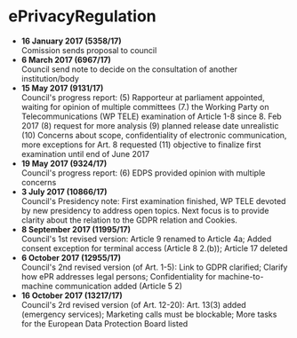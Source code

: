 
# ePrivacyRegulation

- **16 January 2017 (5358/17)**\
Comission sends proposal to council
- **6 March 2017 (6967/17)**\
Council send note to decide on the consultation of another institution/body
- **15 May 2017 (9131/17)**\
Council's progress report: (5) Rapporteur at parliament appointed, waiting for opinion of multiple committees (7.)  the Working
Party on Telecommunications (WP TELE) examination of Article 1-8 since 8. Feb 2017 (8) request for more analysis (9) planned release date unrealistic (10) Concerns about scope, confidentiality of electronic communication, more exceptions for Art. 8 requested (11) objective to finalize first examination until end of June 2017
- **19 May 2017 (9324/17)**\
Council's progress report: (6) EDPS provided opinion with multiple concerns
- **3 July 2017 (10866/17)**\
Council's Presidency note: First examination finished, WP TELE devoted by new presidency to address open topics. Next focus is to provide clarity about the relation to the GDPR relation and Cookies. 
- **8 September 2017 (11995/17)**\
Council's 1st revised version: Article 9 renamed to Article 4a; Added consent exception for terminal access (Article 8 2.(b)); Article 17 deleted
- **6 October 2017 (12955/17)**\
Council's 2nd revised version (of Art. 1-5): Link to GDPR clarified; Clarify how ePR addresses legal persons; Confidentiality for machine-to-machine communication added (Article 5 2)
- **16 October 2017 (13217/17)**\
Council's 2rd revised version (of Art. 12-20): Art. 13(3) added (emergency services); Marketing calls must be blockable; More tasks for the European Data Protection Board listed
